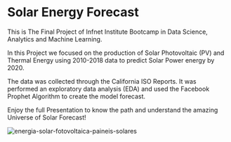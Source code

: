 # Solar Energy Forecast

This is The Final Project of Infnet Institute Bootcamp in Data Science, Analytics and Machine Learning.

In this Project we focused on the production of Solar Photovoltaic (PV) and Thermal Energy using 2010-2018 data to predict Solar Power energy by 2020.

The data was collected through the California ISO Reports. It was performed an exploratory data analysis (EDA) and used the Facebook Prophet Algorithm to create the model forecast.

Enjoy the full Presentation to know the path and understand the amazing Universe of Solar Forecast!

![energia-solar-fotovoltaica-paineis-solares](https://user-images.githubusercontent.com/95922808/179784034-2a694914-38e7-4925-9302-2f842736268b.jpg)
